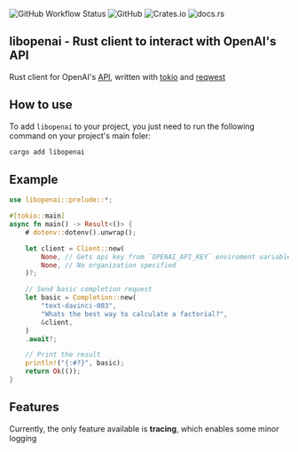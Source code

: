 ![GitHub Workflow Status](https://img.shields.io/github/actions/workflow/status/Aandreba/libopenai/rust.yml)
![GitHub](https://img.shields.io/github/license/Aandreba/libopenai)
![Crates.io](https://img.shields.io/crates/v/libopenai)
![docs.rs](https://img.shields.io/docsrs/libopenai)

## libopenai - Rust client to interact with OpenAI's API

Rust client for OpenAI's [API](https://platform.openai.com/docs/api-reference), written with [tokio](https://github.com/tokio-rs/tokio) and [reqwest](https://github.com/seanmonstar/reqwest)

## How to use

To add `libopenai` to your project, you just need to run the following command on your project's main foler:

```bash
cargo add libopenai
```

## Example

```rust
use libopenai::prelude::*;

#[tokio::main]
async fn main() -> Result<()> {
    # dotenv::dotenv().unwrap();

    let client = Client::new(
        None, // Gets api key from `OPENAI_API_KEY` enviroment variable
        None, // No organization specified
    )?;

    // Send basic completion request
    let basic = Completion::new(
        "text-davinci-003",
        "Whats the best way to calculate a factorial?",
        &client,
    )
    .await?;

    // Print the result
    println!("{:#?}", basic);
    return Ok(());
}

```

## Features

Currently, the only feature available is **tracing**, which enables some minor logging

